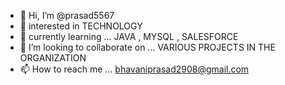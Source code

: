 - 👋 Hi, I’m @prasad5567
- 👀  interested in TECHNOLOGY
- 🌱  currently learning ... JAVA ,  MYSQL , SALESFORCE
- 💞️ I’m looking to collaborate on ... VARIOUS PROJECTS IN THE ORGANIZATION
- 📫 How to reach me ... bhavaniprasad2908@gmail.com
  

<!---
prasad5567/prasad5567 is a ✨ special ✨ repository because its `README.md` (this file) appears on your GitHub profile.
You can click the Preview link to take a look at your changes.
--->
